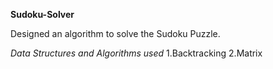 **Sudoku-Solver**

Designed an algorithm to solve the Sudoku Puzzle. 

*Data Structures and Algorithms used*
1.Backtracking
2.Matrix
